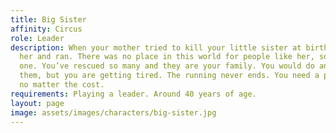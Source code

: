 ```yaml
---
title: Big Sister
affinity: Circus
role: Leader
description: When your mother tried to kill your little sister at birth, you took
  her and ran. There was no place in this world for people like her, so you created
  one. You’ve rescued so many and they are your family. You would do anything for
  them, but you are getting tired. The running never ends. You need a permanent solution,
  no matter the cost.
requirements: Playing a leader. Around 40 years of age.
layout: page
image: assets/images/characters/big-sister.jpg
---
```


